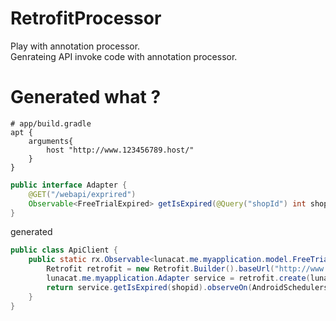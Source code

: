 RetrofitProcessor
===
Play with annotation processor.  
Genrateing API invoke code with annotation processor.

Generated what ?
===

```
# app/build.gradle
apt {
    arguments{
        host "http://www.123456789.host/"
    }
}
```

```java
public interface Adapter {
    @GET("/webapi/exprired")
    Observable<FreeTrialExpired> getIsExpired(@Query("shopId") int shopid);
}
```

generated

```java
public class ApiClient {
	public static rx.Observable<lunacat.me.myapplication.model.FreeTrialExpired>getIsExpired(int shopid) {
		Retrofit retrofit = new Retrofit.Builder().baseUrl("http://www.123456789.host/").build();
		lunacat.me.myapplication.Adapter service = retrofit.create(lunacat.me.myapplication.Adapter.class);
		return service.getIsExpired(shopid).observeOn(AndroidSchedulers.mainThread()).subscribeOn(Schedulers.io());
	}
}
```